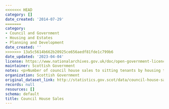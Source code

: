 ```yaml
---
<<<<<<< HEAD
category: []
date_created: '2014-07-29'
=======
category:
- Council and Government
- Housing and Estates
- Planning and Development
date_created: ''
>>>>>>> 13a5c5614b662b20925ce656aedf81fde1c799b6
date_updated: '2023-04-04'
license: https://www.nationalarchives.gov.uk/doc/open-government-licence/version/3/
maintainer: Scottish Government
notes: <p>Number of council house sales to sitting tenants by housing type.</p>
organization: Scottish Government
original_dataset_link: http://statistics.gov.scot/data/council-house-sales
records: null
resources: []
schema: default
title: Council House Sales
---
```

